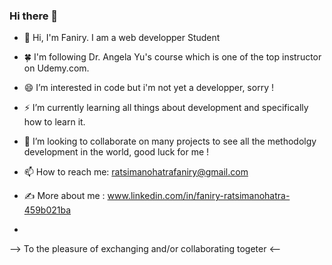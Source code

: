 ### Hi there 👋

- 👋 Hi, I'm Faniry. I am a web developper Student
- 🍀 I'm following Dr. Angela Yu's course which is one of the top instructor on Udemy.com. 
- 😄 I’m interested in code but i'm not yet a developper, sorry !
- ⚡ I’m currently learning all things about  development and specifically how to learn it.
- 🤔 I’m looking to collaborate on many projects to see all the methodolgy development in the world, good luck for me !
- 📫 How to reach me: ratsimanohatrafaniry@gmail.com

- ✍️ More about me : www.linkedin.com/in/faniry-ratsimanohatra-459b021ba
-  
--> To the pleasure of exchanging and/or collaborating togeter <--
